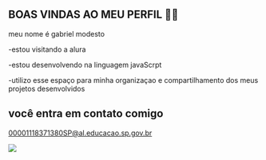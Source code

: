 ## BOAS VINDAS AO MEU PERFIL 🖤💙

meu nome é gabriel modesto 

-estou visitando a alura 

-estou desenvolvendo na linguagem javaScrpt

-utilizo esse espaço para minha organizaçao e compartilhamento dos meus projetos desenvolvidos 

## você entra em contato comigo 

00001118371380SP@al.educacao.sp.gov.br

![](https://media1.tenor.com/m/0otgL6RVimAAAAAC/shrek-meme-shrek-hmm.gif)
